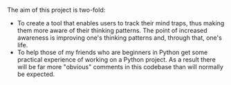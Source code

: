 The aim of this project is two-fold:
- To create a tool that enables users to track their mind traps, thus making them more aware of their thinking patterns. The point of increased awareness is improving one's thinking patterns and, through that, one's life.
- To help those of my friends who are beginners in Python get some practical experience of working on a Python project. As a result there will be far more "obvious" comments in this codebase than will normally be expected.
